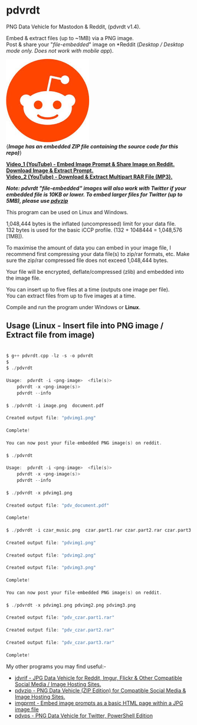 # pdvrdt

PNG Data Vehicle for Mastodon & Reddit, (pdvrdt v1.4).

Embed & extract files (up to ~1MB) via a PNG image.  
Post & share your "*file-embedded*" image on *Reddit (*Desktop / Desktop mode only. Does not work with mobile app*).

![Demo Image](https://github.com/CleasbyCode/pdvrdt/blob/main/demo_image/reddit.png)  
{***Image has an embedded ZIP file containing the source code for this repo)***} 

[**Video_1 (YouTube) - Embed Image Prompt & Share Image on Reddit. Download Image & Extract Prompt.**](https://youtu.be/HqBbsCjenZQ)  
[**Video_2 (YouTube) - Download & Extract Multipart RAR File (MP3).**](https://youtu.be/SHElh8VJ3ZQ)  

***Note: pdvrdt "file-embedded" images will also work with Twitter if your embedded file is 10KB or lower.
	 To embed larger files for Twitter (up to 5MB), please use [pdvzip](https://github.com/CleasbyCode/pdvzip)***

This program can be used on Linux and Windows.
 
1,048,444 bytes is the inflated (uncompressed) limit for your data file.  
132 bytes is used for the basic iCCP profile. (132 + 1048444 = 1,048,576 [1MB]).

To maximise the amount of data you can embed in your image file, I recommend first compressing your 
data file(s) to zip/rar formats, etc.  Make sure the zip/rar compressed file does not exceed 1,048,444 bytes.

Your file will be encrypted, deflate/compressed (zlib) and embedded into the image file.

You can insert up to five files at a time (outputs one image per file).  
You can extract files from up to five images at a time.

Compile and run the program under Windows or **Linux**.

## Usage (Linux - Insert file into PNG image / Extract file from image)

```c

$ g++ pdvrdt.cpp -lz -s -o pdvrdt
$
$ ./pdvrdt 

Usage:  pdvrdt -i <png-image>  <file(s)>  
	pdvrdt -x <png-image(s)>  
	pdvrdt --info

$ ./pdvrdt -i image.png  document.pdf
  
Created output file: "pdvimg1.png"  

Complete!  

You can now post your file-embedded PNG image(s) on reddit.  

$ ./pdvrdt

Usage:  pdvrdt -i <png-image>  <file(s)>  
	pdvrdt -x <png-image(s)>  
	pdvrdt --info
        
$ ./pdvrdt -x pdvimg1.png

Created output file: "pdv_document.pdf"  

Complete!  

$ ./pdvrdt -i czar_music.png  czar.part1.rar czar.part2.rar czar.part3.rar  

Created output file: "pdvimg1.png"

Created output file: "pdvimg2.png"

Created output file: "pdvimg3.png"

Complete!

You can now post your file-embedded PNG image(s) on reddit.  

$ ./pdvrdt -x pdvimg1.png pdvimg2.png pdvimg3.png  

Created output file: "pdv_czar.part1.rar"

Created output file: "pdv_czar.part2.rar"

Created output file: "pdv_czar.part3.rar"  

Complete!

```

 My other programs you may find useful:-

* [jdvrif - JPG Data Vehicle for Reddit, Imgur, Flickr & Other Compatible Social Media / Image Hosting Sites.](https://github.com/CleasbyCode/jdvrif)
* [pdvzip - PNG Data Vehicle (ZIP Edition) for Compatible Social Media & Image Hosting Sites.](https://github.com/CleasbyCode/pdvzip)
* [imgprmt - Embed image prompts as a basic HTML page within a JPG image file](https://github.com/CleasbyCode/imgprmt)
* [pdvps - PNG Data Vehicle for Twitter, PowerShell Edition](https://github.com/CleasbyCode/pdvps)   

##

